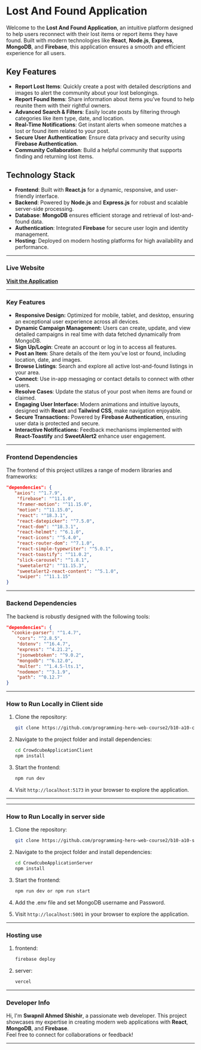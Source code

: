 # Lost And Found Application

Welcome to the **Lost And Found Application**, an intuitive platform designed to help users reconnect with their lost items or report items they have found. Built with modern technologies like **React**, **Node.js**, **Express**, **MongoDB**, and **Firebase**, this application ensures a smooth and efficient experience for all users.

## Key Features

- **Report Lost Items**: Quickly create a post with detailed descriptions and images to alert the community about your lost belongings.
- **Report Found Items**: Share information about items you’ve found to help reunite them with their rightful owners.
- **Advanced Search & Filters**: Easily locate posts by filtering through categories like item type, date, and location.
- **Real-Time Notifications**: Get instant alerts when someone matches a lost or found item related to your post.
- **Secure User Authentication**: Ensure data privacy and security using **Firebase Authentication**.
- **Community Collaboration**: Build a helpful community that supports finding and returning lost items.

## Technology Stack

- **Frontend**: Built with **React.js** for a dynamic, responsive, and user-friendly interface.
- **Backend**: Powered by **Node.js** and **Express.js** for robust and scalable server-side processing.
- **Database**: **MongoDB** ensures efficient storage and retrieval of lost-and-found data.
- **Authentication**: Integrated **Firebase** for secure user login and identity management.
- **Hosting**: Deployed on modern hosting platforms for high availability and performance.

---

### Live Website

[**Visit the Application**](https://lost-and-found-website-cdd79.web.app/)

---

### Key Features

- **Responsive Design:** Optimized for mobile, tablet, and desktop, ensuring an exceptional user experience across all devices.
- **Dynamic Campaign Management:** Users can create, update, and view detailed campaigns in real time with data fetched dynamically from MongoDB.
- **Sign Up/Login**: Create an account or log in to access all features.
- **Post an Item**: Share details of the item you’ve lost or found, including location, date, and images.
- **Browse Listings**: Search and explore all active lost-and-found listings in your area.
- **Connect**: Use in-app messaging or contact details to connect with other users.
- **Resolve Cases**: Update the status of your post when items are found or claimed.
- **Engaging User Interface:** Modern animations and intuitive layouts, designed with **React** and **Tailwind CSS**, make navigation enjoyable.
- **Secure Transactions:** Powered by **Firebase Authentication**, ensuring user data is protected and secure.
- **Interactive Notifications:** Feedback mechanisms implemented with **React-Toastify** and **SweetAlert2** enhance user engagement.

---

### Frontend Dependencies

The frontend of this project utilizes a range of modern libraries and frameworks:

```json
"dependencies": {
   "axios": "^1.7.9",
    "firebase": "^11.1.0",
    "framer-motion": "^11.15.0",
    "motion": "^11.15.0",
    "react": "^18.3.1",
    "react-datepicker": "^7.5.0",
    "react-dom": "^18.3.1",
    "react-helmet": "^6.1.0",
    "react-icons": "^5.4.0",
    "react-router-dom": "^7.1.0",
    "react-simple-typewriter": "^5.0.1",
    "react-toastify": "^11.0.2",
    "slick-carousel": "^1.8.1",
    "sweetalert2": "^11.15.3",
    "sweetalert2-react-content": "^5.1.0",
    "swiper": "^11.1.15"
}
```

---

### Backend Dependencies

The backend is robustly designed with the following tools:

```json
"dependencies": {
  "cookie-parser": "^1.4.7",
    "cors": "^2.8.5",
    "dotenv": "^16.4.7",
    "express": "^4.21.2",
    "jsonwebtoken": "^9.0.2",
    "mongodb": "^6.12.0",
    "multer": "^1.4.5-lts.1",
    "nodemon": "^3.1.9",
    "path": "^0.12.7"
}
```

---

### How to Run Locally in Client side

1. Clone the repository:
   ```bash
   git clone https://github.com/programming-hero-web-course2/b10-a10-client-side-swapnilahmedshishir
   ```
2. Navigate to the project folder and install dependencies:
   ```bash
   cd CrowdcubeApplicationClient
   npm install
   ```
3. Start the frontend:
   ```bash
   npm run dev
   ```
4. Visit `http://localhost:5173` in your browser to explore the application.

---

---

### How to Run Locally in server side

1. Clone the repository:
   ```bash
   git clone https://github.com/programming-hero-web-course2/b10-a10-server-side-swapnilahmedshishir
   ```
2. Navigate to the project folder and install dependencies:
   ```bash
   cd CrowdcubeApplicationServer
   npm install
   ```
3. Start the frontend:
   ```bash
   npm run dev or npm run start
   ```
4. Add the .env file and set MongoDB username and Password.

5. Visit `http://localhost:5001` in your browser to explore the application.

---

### Hosting use

1. frontend:
   ```bash
   firebase deploy
   ```
2. server:
   ```bash
   vercel
   ```

---

### Developer Info

Hi, I'm **Swapnil Ahmed Shishir**, a passionate web developer. This project showcases my expertise in creating modern web applications with **React**, **MongoDB**, and **Firebase**.  
Feel free to connect for collaborations or feedback!

---
